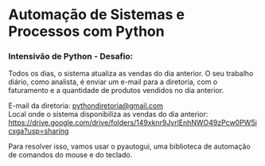 # Automação de Sistemas e Processos com Python

### Intensivão de Python - Desafio:

Todos os dias, o sistema atualiza as vendas do dia anterior.
O seu trabalho diário, como analista, é enviar um e-mail para a diretoria, com o faturamento e a quantidade de produtos vendidos no dia anterior.

E-mail da diretoria: pythondiretoria@gmail.com<br>
Local onde o sistema disponibiliza as vendas do dia anterior: https://drive.google.com/drive/folders/149xknr9JvrlEnhNWO49zPcw0PW5icxga?usp=sharing

Para resolver isso, vamos usar o pyautogui, uma biblioteca de automação de comandos do mouse e do teclado.
